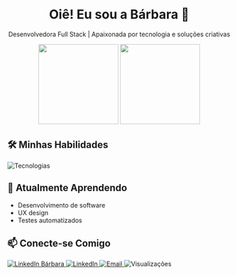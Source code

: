 <h1 align="center">Oiê! Eu sou a Bárbara 👋</h1>

<p align="center">
  Desenvolvedora Full Stack | Apaixonada por tecnologia e soluções criativas
</p>

<div align="center">
 <img height="180em" src="https://github-readme-stats.vercel.app/api?username=Barbaracoosta&show_icons=true&include_all_commits=true&count_private=true&theme=dracula&bg_color=000000&title_color=ff69b4&text_color=dda0dd&icon_color=dda0dd&border_color=dda0dd" />
  <img height="180em" src="https://github-readme-stats.vercel.app/api/top-langs/?username=Barbaracoosta&layout=compact&langs_count=7&bg_color=000000&title_color=ff69b4&text_color=dda0dd&icon_color=dda0dd&border_color=dda0dd" /> 
  
</div>

## 🛠️ Minhas Habilidades

<div>
  <img src="https://skillicons.dev/icons?i=react,js,html,css,python,java,mysql,git,github,figma,vscode" alt="Tecnologias"/>
</div>

## 🌱 Atualmente Aprendendo

- Desenvolvimento de software
- UX design
- Testes automatizados

## 📫 Conecte-se Comigo

<p>  
  <a href="https://www.linkedin.com/in/barbaracosta2206/">
    <img src="https://img.shields.io/badge/Bárbara_Costa-ff69b4?style=for-the-badge&logo=linkedin&logoColor=white&labelColor=000000" alt="LinkedIn Bárbara" />
  </a>
  
  <a href="https://www.linkedin.com/in/barbaracosta2206/">
    <img src="https://img.shields.io/badge/-LinkedIn-0077B5?style=for-the-badge&logo=linkedin&logoColor=white" alt="LinkedIn" />
  </a>
  <a href="mailto:babiicoosta@hotmail.com">
    <img src="https://img.shields.io/badge/-Email-5a189a?style=for-the-badge&logo=microsoft-outlook&logoColor=white" alt="Email" />   
  </a>   
  <img src="https://komarev.com/ghpvc/?username=Barbaracoosta&color=6e40c9&labelColor=2d3748&style=for-the-badge" alt="Visualizações" />
</p>



